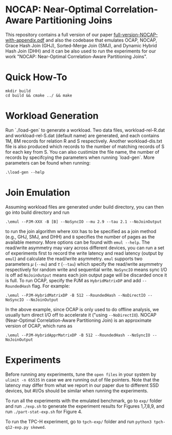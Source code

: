 # NOCAP: Near-Optimal Correlation-Aware Partitioning Joins

This repository contains a full version of our paper [full-version-NOCAP-with-appendix.pdf](./full-version-NOCAP-withappendix.pdf) and also the codebase that emulates OCAP, NOCAP, Grace Hash Join (GHJ), Sorted-Merge Join (SMJ), and Dynamic Hybrid Hash Join (DHH) and it can be also used to run the experiments for our work "NOCAP: Near-Optimal Correlation-Aware Partitioning Joins".

<H1> Quick How-To </H1>

```
mkdir build
cd build && cmake ../ && make
```

<H1> Workload Generation </H1>
Run `./load-gen` to generate a workload. Two data files, workload-rel-R.dat and workload-rel-S.dat (default name) are generated, and each contains 1M, 8M records for relation R and S respectively. Another workload-dis.txt file is also produced which records to the number of matching records of S for each key from S. You can also custimize the file name, the number of records by specifcying the parameters when running `load-gen`. More parameters can be found when running:

```
.\load-gen --help
```

<H1> Join Emulation </H1>

Assuming workload files are generated under build directory, you can then go into build directory and run 
```
.\emul --PJM-XXX -B [B] --NoSyncIO --mu 2.9 --tau 2.1 --NoJoinOutput
```

to run the join algorithm where `XXX` has to be specified as a join method (e.g., GHJ, SMJ, and DHH) and `B` specifies the number of pages as the available memory. More options can be found with `emul --help`. The read/write asymmetry may vary across different devices, you can run a set of experiments first to record the write latency and read latency (output by `emul`) and calculate the read/write asymmetry. `emul` supports two parameters $\mu$ (`--mu`) and $\tau$ (`--tau`) which specify the read/write asymmetry respectively for random write and sequential write. `NoSyncIO` means sync I/O is off ad `NoJoinOutput` means each join output page will be discarded once it is full. To run OCAP, specify the PJM as `HybridMatrixDP` and add `--RoundedHash` flag. For example:

```
.\emul --PJM-HybridMatrixDP -B 512 --RoundedHash --NoDirectIO --NoSyncIO --NoJoinOutput
```

In the above example, since OCAP is only used to do offline analysis, we usually turn direct I/O off to accelerate it ("using `--NoDirectIO`). NOCAP (Near-Optimal Correlation-Aware Partitioning Join) is an approximate version of OCAP, which runs as
```
.\emul --PJM-HybridApprMatrixDP -B 512 --RoundedHash --NoSyncIO --NoJoinOutput
```

<H1> Experiments </H1>

Before running any experiments, tune the `open files` in your system by `ulimit -n 65535` in case we are running out of file pointers. Note that the latency may differ from what we report in our paper due to different SSD devices, but \#I/Os should be similar when running the experiments.

To run all the experiments with the emulated benchmark, go to `exp/` folder and run `./exp.sh` to generate the experiment results for Figures 1,7,8,9, and run `./part-stat-exp.sh` for Figure 4.

To run the TPC-H experiment, go to `tpch-exp/` folder and run `python3 tpch-q12-exp.py skewed`. 
